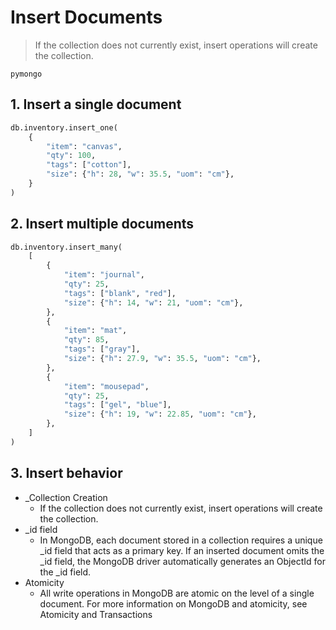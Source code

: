# Insert Documents
> If the collection does not currently exist, insert operations will create the collection.

`pymongo`
## 1. Insert a single document
```python
db.inventory.insert_one(
    {
        "item": "canvas",
        "qty": 100,
        "tags": ["cotton"],
        "size": {"h": 28, "w": 35.5, "uom": "cm"},
    }
)
```
## 2. Insert multiple documents
```python
db.inventory.insert_many(
    [
        {
            "item": "journal",
            "qty": 25,
            "tags": ["blank", "red"],
            "size": {"h": 14, "w": 21, "uom": "cm"},
        },
        {
            "item": "mat",
            "qty": 85,
            "tags": ["gray"],
            "size": {"h": 27.9, "w": 35.5, "uom": "cm"},
        },
        {
            "item": "mousepad",
            "qty": 25,
            "tags": ["gel", "blue"],
            "size": {"h": 19, "w": 22.85, "uom": "cm"},
        },
    ]
)
```

## 3. Insert behavior
- _Collection Creation
  - If the collection does not currently exist, insert operations will create the collection.
- _id field
  - In MongoDB, each document stored in a collection requires a unique _id field that acts as a primary key. If an inserted document omits the _id field, the MongoDB driver automatically generates an ObjectId for the _id field.
- Atomicity
    - All write operations in MongoDB are atomic on the level of a single document. For more information on MongoDB and atomicity, see Atomicity and Transactions

